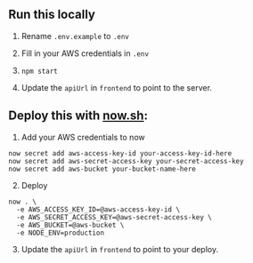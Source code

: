 ## Run this locally

1. Rename `.env.example` to `.env`

2. Fill in your AWS credentials in `.env`

3. `npm start`

4. Update the `apiUrl` in `frontend` to point to the server.

## Deploy this with [now.sh](https://zeit.co/now/):

1. Add your AWS credentials to now

  ```
  now secret add aws-access-key-id your-access-key-id-here
  now secret add aws-secret-access-key your-secret-access-key
  now secret add aws-bucket your-bucket-name-here
  ```

2. Deploy

  ```
  now . \
    -e AWS_ACCESS_KEY_ID=@aws-access-key-id \
    -e AWS_SECRET_ACCESS_KEY=@aws-secret-access-key \
    -e AWS_BUCKET=@aws-bucket \
    -e NODE_ENV=production
  ```

3. Update the `apiUrl` in `frontend` to point to your deploy.
